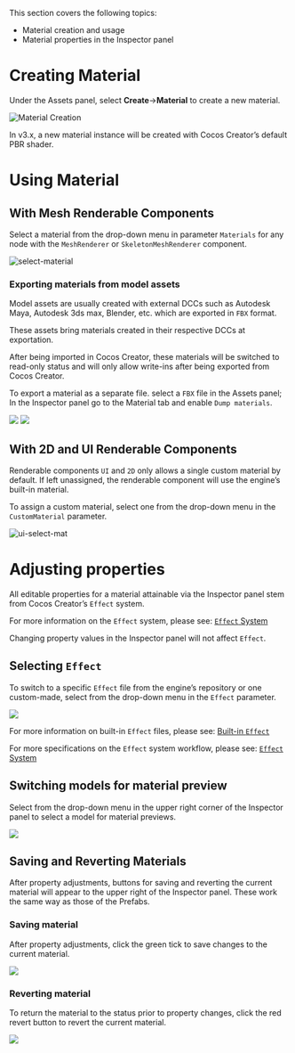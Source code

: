 This section covers the following topics:

- Material creation and usage
- Material properties in the Inspector panel

# Creating Material

Under the Assets panel, select **Create**->**Material** to create a new material.

![Material Creation](create-material/create.png)

In v3.x, a new material instance will be created with Cocos Creator’s default PBR shader.

# Using Material

## With Mesh Renderable Components

Select a material from the drop-down menu in parameter `Materials` for any node with the `MeshRenderer` or `SkeletonMeshRenderer` component.

![select-material](use-material/select.png)

### Exporting materials from model assets

Model assets are usually created with external DCCs such as Autodesk Maya, Autodesk 3ds max, Blender, etc. which are exported in `FBX` format.

These assets bring materials created in their respective DCCs at exportation.

After being imported in Cocos Creator, these materials will be switched to read-only status and will only allow write-ins after being exported from Cocos Creator.

To export a material as a separate file. select a `FBX` file in the Assets panel; In the Inspector panel go to the Material tab and enable `Dump materials`.

![](inspector/dump-material.png) ![](inspector/gen-material.png)

## With 2D and UI Renderable Components

Renderable components `UI` and `2D` only allows a single custom material by default. If left unassigned, the renderable component will use the engine’s built-in material.

To assign a custom material, select one from the drop-down menu in the `CustomMaterial` parameter.

![ui-select-mat](use-material/ui-select.png)

# Adjusting properties

All editable properties for a material attainable via the Inspector panel stem from Cocos Creator’s `Effect` system.

For more information on the `Effect` system, please see: [`Effect` System]()

Changing property values in the Inspector panel will not affect `Effect`.

## Selecting `Effect`

To switch to a specific `Effect` file from the engine’s repository or one custom-made, select from the drop-down menu in the `Effect` parameter.

![](inspector/select-effect.png)

For more information on built-in `Effect` files, please see: [Built-in `Effect`]()

For more specifications on the `Effect` system workflow, please see: [`Effect` System]()

## Switching models for material preview

Select from the drop-down menu in the upper right corner of the Inspector panel to select a model for material previews.

![](inspector/preview-model-select.png)

## Saving and Reverting Materials

After property adjustments, buttons for saving and reverting the current material will appear to the upper right of the Inspector panel. These work the same way as those of the Prefabs.

### Saving material

After property adjustments, click the green tick to save changes to the current material.

![](inspector/save-material.png)

### Reverting material

To return the material to the status prior to property changes, click the red revert button to revert the current material.

![](inspector/revert-material.png)
